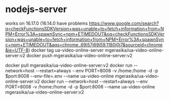 # nodejs-server

works on 16.17.0 (16.14.0 have problems https://www.google.com/search?q=checkFunctionsSDKVersion+was+unable+to+fetch+information+from+NPM+Error%3A+spawnSync+npm+ETIMEDOUT&oq=checkFunctionsSDKVersion+was+unable+to+fetch+information+from+NPM+Error%3A+spawnSync+npm+ETIMEDOUT&aqs=chrome..69i57j69i59.1180j0j7&sourceid=chrome&ie=UTF-8)
docker tag ua-video-online-server mgerasika/ua-video-online-server:v2
docker push mgerasika/ua-video-online-server:v2

docker pull mgerasika/ua-video-online-server:v2
docker run --network=host --restart=always --env PORT=8008 -v /home:/home -d -p $port:8008 --env-file=.env --name ua-video-online mgerasika/ua-video-online-server:v2
docker run --network=host --restart=always --env PORT=8008 -v /home:/home -d -p $port:8008 --name ua-video-online mgerasika/ua-video-online-server:v2
